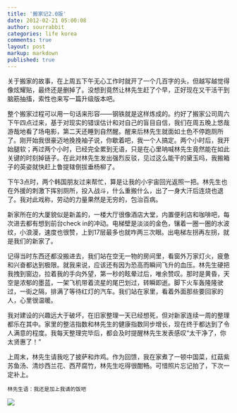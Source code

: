 ```yaml
---
title: '搬家记2.0版'
date: 2012-02-21 05:00:08
author: sourrabbit
categories: life korea
comments: true
layout: post
markup: markdown
published: true
---
```

关于搬家的故事，在上周五下午无心工作时就开了一个几百字的头，但越写越觉得像炫耀贴，最终还是删掉了。没想到竟然让林先生赶了个早，正好现在又干活干到脑筋抽搐，索性也来写一篇升级版本吧。

整个搬家过程可以用一句话来形容——钢铁就是这样炼成的。约好了搬家公司周六下午四点过来，基于对现实的错误估计和对自己的盲目自信，我们在周五晚上悠哉游哉地看了场电影，第二天还睡到自然醒。醒来后林先生就面如土色不停跑厕所了。刚开始我很豪迈地挽挽袖子说，你歇着吧，我一个人搞定。两个小时后，我开始腿软；再过两个小时，已经完全累到无语，只是在心里呐喊林先生竟然能在如此关键的时刻掉链子。在此对林先生发出强烈反驳，见过这么能干的黛玉吗，我搬箱子的英姿就快赶上鲁提辖倒拔垂杨柳了。<!--more-->

下午3点时，两个韩国朋友过来帮忙，算是让我的小宇宙回光返照一把。林先生也在外援的刺激下挥别厕所，投入战斗，什么重搬什么，出了一身大汗后连烧也退了。我对此戏称，劳动的力量果然是无穷的，包治百病。

新家所在的大厦貌似是新盖的，一楼大厅很像酒店大堂，内置便利店和咖啡吧，每次进去都有想到前台check
in的冲动。电梯壁是淡淡的金色，镶着一圈一圈的水波纹，小浪漫，速度也很赞，上到17层最多也就咋两三次眼。出电梯左拐再左拐，就是我们的新家了。

记得当时东西还都没搬进去，我们站在空无一物的房间里，看窗外万家灯火，疲惫和兴奋都达到极限。就我来说，应该还有因为恐高而瞬间飞升的血压。林先生硬把我拽到窗边，拉着我的手向外望，第一秒的眩晕过后，唯余赞叹。那时是黄昏，天空是浓郁的墨蓝，一架飞机带着流星的尾巴划过，转瞬即逝。脚下火车轰隆隆驶过，一街之隔，排满了等待红灯的汽车。我们站在家里，看着外面那些要回家的人，心里很温暖。

我对建设的兴趣远大于破坏，在旧家整理一天已经想死，但对新家连续一周的整理都乐在其中。家里的整洁指数和林先生的健康指数同步增长，现在终于都达到了令人满意的程度。我每天整理完毕后，都会及时提醒林先生发表感叹“太干净了，你太贤惠了！”

上周末，林先生请我吃了披萨和炸鸡。作为回馈，我在家煮了一顿中国菜，红菇紫苏鱼汤、清炒西兰花、西芹腐竹，林先生吃得很酣畅。可惜照片忘记拍了，下次一定补上。

`林先生语：我还是加上我请的饭吧`

![](http://farm8.staticflickr.com/7042/6915199729_284057ec1d.jpg)
